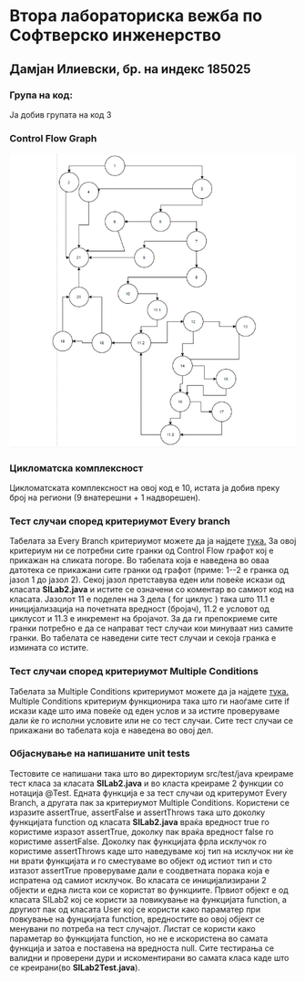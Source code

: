 # Втора лабораториска вежба по Софтверско инженерство

## Дамјан Илиевски, бр. на индекс 185025

### Група на код:
Ја добив групата на код 3

### Control Flow Graph
![alt text](ContorlFlowGraph_185025.png)

### Цикломатска комплексност
Цикломатската комплексност на овој код е 10, истата ја добив преку број на региони (9 внатерешни + 1 надворешен).

### Тест случаи според критериумот Every branch
Табелата за Every Branch критериумот можете да ја најдете [тука.](EveryBranchTable_185025.xlsx)
За овој критериум ни се потребни сите гранки од Control Flow графот кој е прикажан на сликата погоре.
Во табелата која е наведена во оваа датотека се прикажани сите гранки од графот (приме: 1--2 е гранка од јазол 1 до јазол 2).
Секој јазол претставува еден или повеќе искази од класата **SILab2.java** и истите се означени со коментар во самиот код на класата.
Јазолот 11 е поделен на 3 дела ( for циклус ) така што 11.1 е иницијализација на почетната вредност (бројач), 11.2 е условот од циклусот и 11.3 е инкремент на бројачот.
За да ги препокриеме сите гранки потребно е да се направат тест случаи кои минуваат низ самите гранки.
Во табелата се наведени сите тест случаи и секоја гранка е измината со истите.
### Тест случаи според критериумот Multiple Conditions
Табелата за Multiple Conditions критериумот можете да ја најдете [тука.](MultipleConditionTable_185025.xlsx)
Multiple Conditions критериум функционира така што ги наоѓаме сите if искази каде што има повеќе од еден услов и за истите проверуваме дали ќе го исполни условите или не со тест случаи.
Сите тест случаи се прикажани во табелата која е наведена во овој дел.
### Објаснување на напишаните unit tests
Тестовите се напишани така што во директориум src/test/java креираме тест класа за класата **SILab2.java** и во класта креираме 2 функции со нотација @Test.
Едната функција е за тест случаи од критерумот Every Branch, а другата пак за критериумот Multiple Conditions.
Користени се изразите assertTrue, assertFalse и assertThrows така што доколку функцијата function од класата **SILab2.java** враќа вредност true го користиме изразот assertTrue, доколку пак враќа вредност false го користиме assertFalse.
Доколку пак функцијата фрла исклучок го користиме assertThrows каде што наведуваме кој тип на исклучок ни ќе ни врати функцијата и го сместуваме во објект од истиот тип и сто изтазот assertTrue проверуваме дали е соодветната порака која е испратена од самиот исклучок.
Во класата се иницијализирани 2 објекти и една листа кои се користат во функциите.
Првиот објект е од класата SILab2 кој се користи за повикување на функцијата function, a другиот пак од класата User кој се користи како параматер при повкување на фунцкијата function, вредностите во овој објект се менувани по потреба на тест случајот.
Листат се користи како параметар во функцијата function, но не е искористена во самата функција и затоа е поставена на вредноста null.
Сите тестирања се валидни и проверени дури и искоментирани во самата класа каде што се креирани(во **SILab2Test.java**).
 
